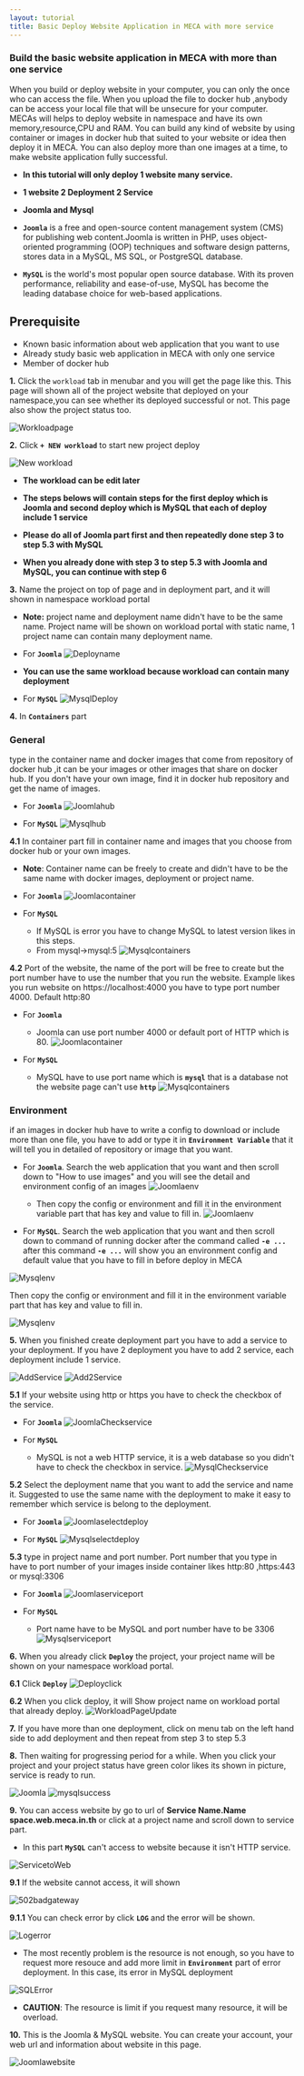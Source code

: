 ```yaml
---
layout: tutorial
title: Basic Deploy Website Application in MECA with more service
---
```

### Build the basic website application in MECA with more than one service

When you build or deploy website in your computer, you can only the once who can access the file. When you upload the file to docker hub ,anybody can be access your local file that will be unsecure for your computer. MECAs will helps to deploy website in namespace and have its own memory,resource,CPU and RAM. You can build any kind of website by using container or images in docker hub that suited to your website or idea then deploy it in MECA. You can also deploy more than one images at a time, to make website application fully successful.

- **In this tutorial will only deploy 1 website many service.**

- **1 website 2 Deployment 2 Service**

- **Joomla and Mysql**

- **`Joomla`** is a free and open-source content management system (CMS) for publishing web content.Joomla is written in PHP, uses object-oriented programming (OOP) techniques and software design patterns, stores data in a MySQL, MS SQL, or PostgreSQL database.

- **`MySQL`** is the world's most popular open source database. With its proven performance, reliability and ease-of-use, MySQL has become the leading database choice for web-based applications.  

## Prerequisite
- Known basic information about web application that you want to use
- Already study basic web application in MECA with only one service
- Member of docker hub

**1.** Click the `workload` tab in menubar and you will get the page like this. This page will shown all of the project website that deployed on your namespace,you can see whether its deployed successful or not. This page also show the project status too.

![Workloadpage](/assets/workloadpage.jpg)

**2.** Click **`+ NEW workload`** to start new project deploy

![New workload](/assets/Newworkload.jpg)

- **The workload can be edit later**

- **The steps belows will contain steps for the first deploy which is Joomla and second deploy which is MySQL that each of deploy include 1 service**

- **Please do all of Joomla part first and then repeatedly done step 3 to step 5.3 with MySQL**

- **When you already done with step 3 to step 5.3 with Joomla and MySQL, you can continue with step 6**

**3.** Name the project on top of page and in deployment part, and it will shown in namespace workload portal

- **Note:** project name and deployment name didn't have to be the same name. Project name will be shown on workload portal with static name, 1 project name can contain many deployment name. 

- For **`Joomla`**
![Deployname](/assets/joomladeploy.jpg)

- **You can use the same workload because workload can contain many deployment**

- For **`MySQL`**
![MysqlDeploy](/assets/mysqldeploy.jpg)

**4.** In **`Containers`** part

### General
type in the container name and docker images that come from repository of docker hub ,it can be your images or other images that share on docker hub. If you don't have your own image, find it in docker hub repository and get the name of images.

- For **`Joomla`**
![Joomlahub](/assets/joomlahub.jpg)

- For **`MySQL`**
![Mysqlhub](/assets/mysqlhub.jpg)

**4.1** In container part fill in container name and images that you choose from docker hub or your own images.

- **Note**: Container name can be freely to create and didn't have to be the same name with docker images, deployment or project name.

- For **`Joomla`**
![Joomlacontainer](/assets/joomlacontainer.jpg)

- For **`MySQL`**
  - If MySQL is error you have to change MySQL to latest version likes in this steps.
  - From mysql->mysql:5
![Mysqlcontainers](/assets/mysqlport.jpg)


**4.2** Port of the website, the name of the port will be free to create but the port number have to use the number that you run the website. Example likes you run website on https://localhost:4000 you have to type port number 4000. Default http:80 

- For **`Joomla`**
  - Joomla can use port number 4000 or default port of HTTP which is 80.
![Joomlacontainer](/assets/joomlacontainer.jpg)

- For **`MySQL`**
  - MySQL have to use port name which is **`mysql`** that is a database not the website page can't use **`http`**
![Mysqlcontainers](/assets/mysqlport.jpg)

### Environment 
if an images in docker hub have to write a config to download or include more than one file, you have to add or type it in  **`Environment Variable`** that it will tell you in detailed of repository or image that you want.

- For **`Joomla`**.
Search the web application that you want and then scroll down to "How to use images" and you will see the detail and environment config of an images
![Joomlaenv](/assets/joomlaenvconfig.jpg)
  - Then copy the config or environment and fill it in the environment variable part that has key and value to fill in.
![Joomlaenv](/assets/joomlaenv.jpg)

- For **`MySQL`**.
Search the web application that you want and then scroll down to command of running docker after the command called **`-e ...`** after this command **`-e ...`** will show you an environment config and default value that you have to fill in before deploy in MECA

![Mysqlenv](/assets/mysqlenvconfig.jpg)

Then copy the config or environment and fill it in the environment variable part that has key and value to fill in.

![Mysqlenv](/assets/mysqlenv.jpg)

**5.** When you finished create deployment part you have to add a service to your deployment. If you have 2 deployment you have to add 2 service, each deployment include 1 service.

![AddService](/assets/addservice.jpg) ![Add2Service](/assets/addservice2nd.jpg)

**5.1** If your website using http or https you have to check the checkbox of the service.

- For **`Joomla`**
![JoomlaCheckservice](/assets/joomlacheckservice.jpg)

- For **`MySQL`**
  - MySQL is not a web HTTP service, it is a web database so you didn't have to check the checkbox in service.
![MysqlCheckservice](/assets/mysqlcheckservice.jpg)

**5.2** Select the deployment name that you want to add the service and name it. Suggested to use the same name with the deployment to make it easy to remember which service is belong to the deployment.

- For **`Joomla`**
![Joomlaselectdeploy](/assets/joomlaadddeploy.jpg)

- For **`MySQL`**
![Mysqlselectdeploy](/assets/mysqlselectdeploy.jpg)

**5.3** type in project name and port number. Port number that you type in have to port number of your images inside container likes http:80 ,https:443 or mysql:3306

- For **`Joomla`**
![Joomlaserviceport](/assets/joomlaserviceport.jpg)

- For **`MySQL`**
  - Port name have to be MySQL and port number have to be 3306
![Mysqlserviceport](/assets/mysqlserviceport.jpg)

**6.** When you already click **`Deploy`** the project, your project name will be shown on your namespace workload portal.

**6.1** Click **`Deploy`**
![Deployclick](/assets/deployclick.jpg)

**6.2** When you click deploy, it will Show project name on workload portal that already deploy.
![WorkloadPageUpdate](/assets/workloadpageupdate.jpg)

**7.** If you have more than one deployment, click on menu tab on the left hand side to add deployment and then repeat from step 3 to step 5.3

**8.** Then waiting for progressing period for a while. When you click your project and your project status have green color likes its shown in picture, service is ready to run.

![Joomla](/assets/joomlasuccess.jpg)
![mysqlsuccess](/assets/mysqlsuccess.jpg)

**9.** You can access website by go to url of **Service Name.Name space.web.meca.in.th** or click at a project name and scroll down to service part. 
  - In this part **`MySQL`** can't access to website because it isn't HTTP service.

![ServicetoWeb](/assets/serviceweb.jpg)

**9.1** If the website cannot access, it will shown

![502badgateway](/assets/502gateway.png)

**9.1.1** You can check error by click **`LOG`** and the error will be shown.

![Logerror](/assets/serviceerror.jpg)

  - The most recently problem is the resource is not enough, so you have to request more resouce and add more limit in **`Environment`** part of error deployment. In this case, its error in MySQL deployment

![SQLError](/assets/envmemory.jpg)

  - **CAUTION**: The resource is limit if you request many resource, it will be overload.

**10.** This is the Joomla & MySQL website. You can create your account, your web url and information about website in this page.

![Joomlawebsite](/assets/joomlafullyweb.jpg)
